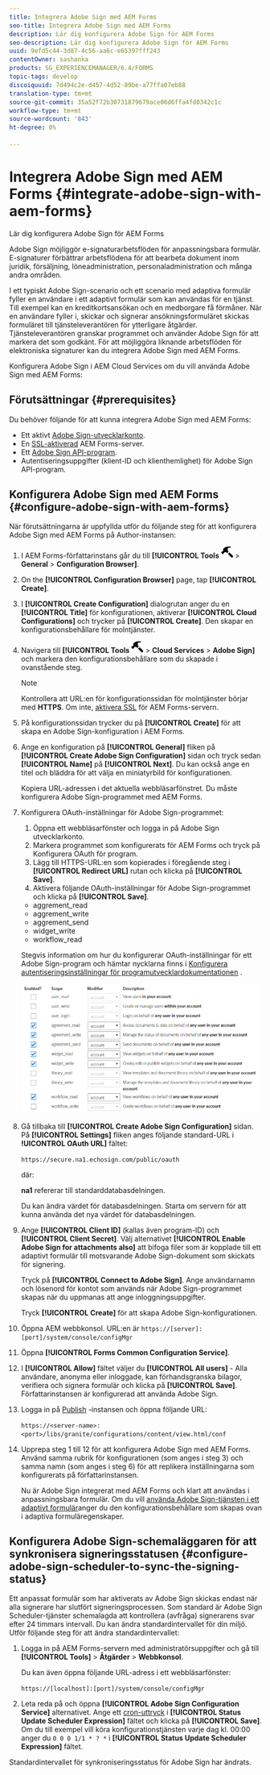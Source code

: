 ```yaml
---
title: Integrera Adobe Sign med AEM Forms
seo-title: Integrera Adobe Sign med AEM Forms
description: Lär dig konfigurera Adobe Sign för AEM Forms
seo-description: Lär dig konfigurera Adobe Sign för AEM Forms
uuid: 9efd5c44-3d87-4c56-aa6c-e65397fff243
contentOwner: sashanka
products: SG_EXPERIENCEMANAGER/6.4/FORMS
topic-tags: develop
discoiquuid: 7d494c2e-d457-4d52-89be-a77ffa07eb88
translation-type: tm+mt
source-git-commit: 35a52f72b30731879679ace06d6ffa4fd0342c1c
workflow-type: tm+mt
source-wordcount: '843'
ht-degree: 0%

---
```



# Integrera Adobe Sign med AEM Forms {#integrate-adobe-sign-with-aem-forms}

Lär dig konfigurera Adobe Sign för AEM Forms

Adobe Sign möjliggör e-signaturarbetsflöden för anpassningsbara formulär. E-signaturer förbättrar arbetsflödena för att bearbeta dokument inom juridik, försäljning, löneadministration, personaladministration och många andra områden.

I ett typiskt Adobe Sign-scenario och ett scenario med adaptiva formulär fyller en användare i ett adaptivt formulär som kan användas för en tjänst. Till exempel kan en kreditkortsansökan och en medborgare få förmåner. När en användare fyller i, skickar och signerar ansökningsformuläret skickas formuläret till tjänsteleverantören för ytterligare åtgärder. Tjänsteleverantören granskar programmet och använder Adobe Sign för att markera det som godkänt. För att möjliggöra liknande arbetsflöden för elektroniska signaturer kan du integrera Adobe Sign med AEM Forms.

Konfigurera Adobe Sign i AEM Cloud Services om du vill använda Adobe Sign med AEM Forms:

## Förutsättningar {#prerequisites}

Du behöver följande för att kunna integrera Adobe Sign med AEM Forms:

* Ett aktivt [Adobe Sign-utvecklarkonto](https://acrobat.adobe.com/us/en/why-adobe/developer-form.html).
* En [SSL-aktiverad](/help/sites-administering/ssl-by-default.md) AEM Forms-server.
* Ett [Adobe Sign API-program](https://www.adobe.io/apis/documentcloud/sign/docs.html#!adobedocs/adobe-sign/master/gstarted/create_app.md).
* Autentiseringsuppgifter (klient-ID och klienthemlighet) för Adobe Sign API-program.

## Konfigurera Adobe Sign med AEM Forms {#configure-adobe-sign-with-aem-forms}

När förutsättningarna är uppfyllda utför du följande steg för att konfigurera Adobe Sign med AEM Forms på Author-instansen:

1. I AEM Forms-författarinstans går du till **[!UICONTROL Tools** ![hammer](assets/hammer.png) > **General** > **Configuration Browser]**.
1. On the **[!UICONTROL Configuration Browser]** page, tap **[!UICONTROL Create]**.
1. I **[!UICONTROL Create Configuration]** dialogrutan anger du en **[!UICONTROL Title]** för konfigurationen, aktiverar **[!UICONTROL Cloud Configurations]** och trycker på **[!UICONTROL Create]**. Den skapar en konfigurationsbehållare för molntjänster.
1. Navigera till **[!UICONTROL Tools** ![hammer](assets/hammer.png) > **Cloud Services** > **Adobe Sign]** och markera den konfigurationsbehållare som du skapade i ovanstående steg.

   >[!NOTE]
   >
   >Kontrollera att URL:en för konfigurationssidan för molntjänster börjar med **HTTPS**. Om inte, [aktivera SSL](/help/sites-administering/ssl-by-default.md) för AEM Forms-servern.

1. På konfigurationssidan trycker du på **[!UICONTROL Create]** för att skapa en Adobe Sign-konfiguration i AEM Forms.
1. Ange en konfiguration på **[!UICONTROL General]** fliken på **[!UICONTROL Create Adobe Sign Configuration]** sidan och tryck sedan **[!UICONTROL Name]** på **[!UICONTROL Next]**. Du kan också ange en titel och bläddra för att välja en miniatyrbild för konfigurationen.

   Kopiera URL-adressen i det aktuella webbläsarfönstret. Du måste konfigurera Adobe Sign-programmet med AEM Forms.

1. Konfigurera OAuth-inställningar för Adobe Sign-programmet:

   1. Öppna ett webbläsarfönster och logga in på Adobe Sign utvecklarkonto.
   1. Markera programmet som konfigurerats för AEM Forms och tryck på Konfigurera OAuth för program.
   1. Lägg till HTTPS-URL:en som kopierades i föregående steg i **[!UICONTROL Redirect URL]** rutan och klicka på **[!UICONTROL Save]**.
   1. Aktivera följande OAuth-inställningar för Adobe Sign-programmet och klicka på **[!UICONTROL Save]**.
   * aggrement_read
   * aggrement_write
   * aggrement_send
   * widget_write
   * workflow_read

   Stegvis information om hur du konfigurerar OAuth-inställningar för ett Adobe Sign-program och hämtar nycklarna finns i [Konfigurera autentiseringsinställningar för programutvecklardokumentationen](https://www.adobe.io/apis/documentcloud/sign/docs.html#!adobedocs/adobe-sign/master/gstarted/configure_oauth.md) .

   ![OAuth-konfiguration](assets/oauth_config.png)

1. Gå tillbaka till **[!UICONTROL Create Adobe Sign Configuration]** sidan. På **[!UICONTROL Settings]** fliken anges följande standard-URL i **!UICONTROL OAuth URL]** fältet:

   `https://secure.na1.echosign.com/public/oauth`

   där:

   **na1** refererar till standarddatabasdelningen.

   Du kan ändra värdet för databasdelningen. Starta om servern för att kunna använda det nya värdet för databasdelningen.

1. Ange **[!UICONTROL Client ID]** (kallas även program-ID) och **[!UICONTROL Client Secret]**. Välj alternativet **[!UICONTROL Enable Adobe Sign for attachments also]** att bifoga filer som är kopplade till ett adaptivt formulär till motsvarande Adobe Sign-dokument som skickats för signering.

   Tryck på **[!UICONTROL Connect to Adobe Sign]**. Ange användarnamn och lösenord för kontot som används när Adobe Sign-programmet skapas när du uppmanas att ange inloggningsuppgifter.

   Tryck **[!UICONTROL Create]** för att skapa Adobe Sign-konfigurationen.

1. Öppna AEM webbkonsol. URL:en är `https://[server]:[port]/system/console/configMgr`
1. Öppna **[!UICONTROL Forms Common Configuration Service]**.
1. I **[!UICONTROL Allow]** fältet väljer du **[!UICONTROL All users]** - Alla användare, anonyma eller inloggade, kan förhandsgranska bilagor, verifiera och signera formulär och klicka på **[!UICONTROL Save]**. Författarinstansen är konfigurerad att använda Adobe Sign.
1. Logga in på [Publish](/help/sites-deploying/deploy.md) -instansen och öppna följande URL:

   `https://<server-name>:<port>/libs/granite/configurations/content/view.html/conf`

1. Upprepa steg 1 till 12 för att konfigurera Adobe Sign med AEM Forms. Använd samma rubrik för konfigurationen (som anges i steg 3) och samma namn (som anges i steg 6) för att replikera inställningarna som konfigurerats på författarinstansen.

   Nu är Adobe Sign integrerat med AEM Forms och klart att användas i anpassningsbara formulär. Om du vill [använda Adobe Sign-tjänsten i ett adaptivt formulär](/help/forms/using/working-with-adobe-sign.md#configure-adobe-sign-for-an-adaptive-form)anger du den konfigurationsbehållare som skapas ovan i adaptiva formuläregenskaper.

## Konfigurera Adobe Sign-schemaläggaren för att synkronisera signeringsstatusen {#configure-adobe-sign-scheduler-to-sync-the-signing-status}

Ett anpassat formulär som har aktiverats av Adobe Sign skickas endast när alla signerare har slutfört signeringsprocessen. Som standard är Adobe Sign Scheduler-tjänster schemalagda att kontrollera (avfråga) signerarens svar efter 24 timmars intervall. Du kan ändra standardintervallet för din miljö. Utför följande steg för att ändra standardintervallet:

1. Logga in på AEM Forms-servern med administratörsuppgifter och gå till **[!UICONTROL Tools]** > **Åtgärder** > **Webbkonsol**.

   Du kan även öppna följande URL-adress i ett webbläsarfönster:

   `https://[localhost]:[port]/system/console/configMgr`

1. Leta reda på och öppna **[!UICONTROL Adobe Sign Configuration Service]** alternativet. Ange ett [cron-uttryck](https://en.wikipedia.org/wiki/Cron#CRON_expression) i **[!UICONTROL Status Update Scheduler Expression]** fältet och klicka på **[!UICONTROL Save]**. Om du till exempel vill köra konfigurationstjänsten varje dag kl. 00:00 anger du `0 0 0 1/1 * ? *` i **[!UICONTROL Status Update Scheduler Expression]** fältet.

Standardintervallet för synkroniseringsstatus för Adobe Sign har ändrats.

